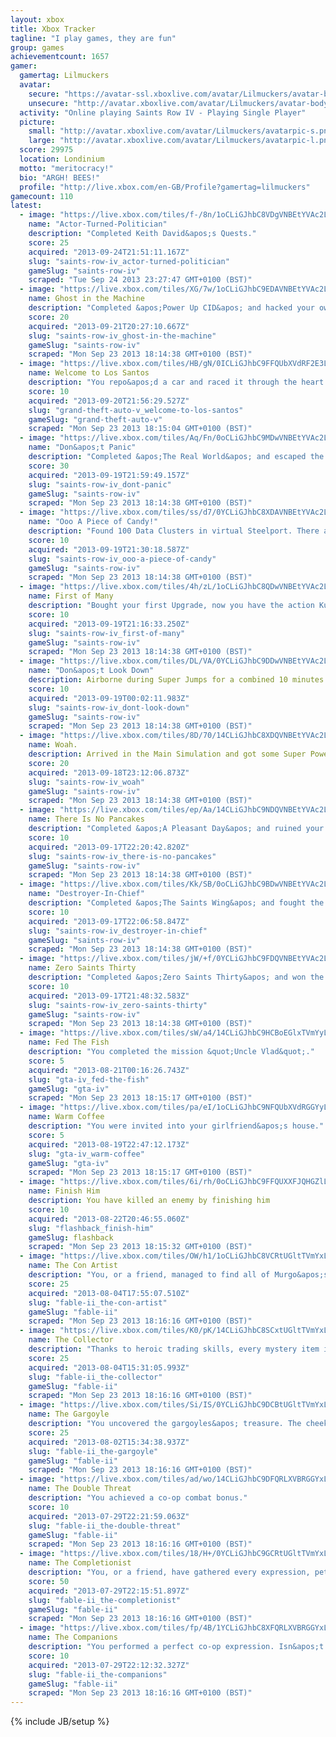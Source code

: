 ```yaml
---
layout: xbox
title: Xbox Tracker
tagline: "I play games, they are fun"
group: games
achievementcount: 1657
gamer: 
  gamertag: Lilmuckers
  avatar: 
    secure: "https://avatar-ssl.xboxlive.com/avatar/Lilmuckers/avatar-body.png"
    unsecure: "http://avatar.xboxlive.com/avatar/Lilmuckers/avatar-body.png"
  activity: "Online playing Saints Row IV - Playing Single Player"
  picture: 
    small: "http://avatar.xboxlive.com/avatar/Lilmuckers/avatarpic-s.png"
    large: "http://avatar.xboxlive.com/avatar/Lilmuckers/avatarpic-l.png"
  score: 29975
  location: Londinium
  motto: "meritocracy!"
  bio: "ARGH! BEES!"
  profile: "http://live.xbox.com/en-GB/Profile?gamertag=lilmuckers"
gamecount: 110
latest: 
  - image: "https://live.xbox.com/tiles/f-/8n/1oCLiGJhbC8VDgVNBEtYVAc2L2FjaC8wLzE0YQAAAADn5+f5CP9i.jpg"
    name: "Actor-Turned-Politician"
    description: "Completed Keith David&apos;s Quests."
    score: 25
    acquired: "2013-09-24T21:51:11.167Z"
    slug: "saints-row-iv_actor-turned-politician"
    gameSlug: "saints-row-iv"
    scraped: "Tue Sep 24 2013 23:27:47 GMT+0100 (BST)"
  - image: "https://live.xbox.com/tiles/XG/7w/1oCLiGJhbC9EDAVNBEtYVAc2L2FjaC8wLzE2MAAAAADn5+f5325B.jpg"
    name: Ghost in the Machine
    description: "Completed &apos;Power Up CID&apos; and hacked your own CID."
    score: 20
    acquired: "2013-09-21T20:27:10.667Z"
    slug: "saints-row-iv_ghost-in-the-machine"
    gameSlug: "saints-row-iv"
    scraped: "Mon Sep 23 2013 18:14:38 GMT+0100 (BST)"
  - image: "https://live.xbox.com/tiles/HB/gN/0ICLiGJhbC9FFQUbXVdRF2E3L2FjaC8wLzEAAAAA5+fn-yIYBw==.jpg"
    name: Welcome to Los Santos
    description: "You repo&apos;d a car and raced it through the heart of a sun-soaked metropolis."
    score: 10
    acquired: "2013-09-20T21:56:29.527Z"
    slug: "grand-theft-auto-v_welcome-to-los-santos"
    gameSlug: "grand-theft-auto-v"
    scraped: "Mon Sep 23 2013 18:15:04 GMT+0100 (BST)"
  - image: "https://live.xbox.com/tiles/Aq/Fn/0oCLiGJhbC9MDwVNBEtYVAc2L2FjaC8wLzE1OAAAAADn5+f9SKEf.jpg"
    name: "Don&apos;t Panic"
    description: "Completed &apos;The Real World&apos; and escaped the simulation. Now what?"
    score: 30
    acquired: "2013-09-19T21:59:49.157Z"
    slug: "saints-row-iv_dont-panic"
    gameSlug: "saints-row-iv"
    scraped: "Mon Sep 23 2013 18:14:38 GMT+0100 (BST)"
  - image: "https://live.xbox.com/tiles/ss/d7/0YCLiGJhbC8XDAVNBEtYVAc2L2FjaC8wLzE2YwAAAADn5+f+VMev.jpg"
    name: "Ooo A Piece of Candy!"
    description: "Found 100 Data Clusters in virtual Steelport. There are so many more&hellip;"
    score: 10
    acquired: "2013-09-19T21:30:18.587Z"
    slug: "saints-row-iv_ooo-a-piece-of-candy"
    gameSlug: "saints-row-iv"
    scraped: "Mon Sep 23 2013 18:14:38 GMT+0100 (BST)"
  - image: "https://live.xbox.com/tiles/4h/zL/1oCLiGJhbC8QDwVNBEtYVAc2L2FjaC8wLzE1ZAAAAADn5+f55Bz-.jpg"
    name: First of Many
    description: "Bought your first Upgrade, now you have the action Kung Fu grip!"
    score: 10
    acquired: "2013-09-19T21:16:33.250Z"
    slug: "saints-row-iv_first-of-many"
    gameSlug: "saints-row-iv"
    scraped: "Mon Sep 23 2013 18:14:38 GMT+0100 (BST)"
  - image: "https://live.xbox.com/tiles/DL/VA/0YCLiGJhbC9DDwVNBEtYVAc2L2FjaC8wLzE1NwAAAADn5+f+b7UR.jpg"
    name: "Don&apos;t Look Down"
    description: Airborne during Super Jumps for a combined 10 minutes of gameplay.
    score: 10
    acquired: "2013-09-19T00:02:11.983Z"
    slug: "saints-row-iv_dont-look-down"
    gameSlug: "saints-row-iv"
    scraped: "Mon Sep 23 2013 18:14:38 GMT+0100 (BST)"
  - image: "https://live.xbox.com/tiles/8D/70/14CLiGJhbC8XDQVNBEtYVAc2L2FjaC8wLzE3YwAAAADn5+f42z7t.jpg"
    name: Woah.
    description: Arrived in the Main Simulation and got some Super Powers.
    score: 20
    acquired: "2013-09-18T23:12:06.873Z"
    slug: "saints-row-iv_woah"
    gameSlug: "saints-row-iv"
    scraped: "Mon Sep 23 2013 18:14:38 GMT+0100 (BST)"
  - image: "https://live.xbox.com/tiles/ep/Aa/14CLiGJhbC9NDQVNBEtYVAc2L2FjaC8wLzE3OQAAAADn5+f4NZBn.jpg"
    name: There Is No Pancakes
    description: "Completed &apos;A Pleasant Day&apos; and ruined your first virtual prison."
    score: 10
    acquired: "2013-09-17T22:20:42.820Z"
    slug: "saints-row-iv_there-is-no-pancakes"
    gameSlug: "saints-row-iv"
    scraped: "Mon Sep 23 2013 18:14:38 GMT+0100 (BST)"
  - image: "https://live.xbox.com/tiles/Kk/SB/0oCLiGJhbC9BDwVNBEtYVAc2L2FjaC8wLzE1NQAAAADn5+f9rkQ3.jpg"
    name: "Destroyer-In-Chief"
    description: "Completed &apos;The Saints Wing&apos; and fought the alien invasion as Commander-In-Chief."
    score: 10
    acquired: "2013-09-17T22:06:58.847Z"
    slug: "saints-row-iv_destroyer-in-chief"
    gameSlug: "saints-row-iv"
    scraped: "Mon Sep 23 2013 18:14:38 GMT+0100 (BST)"
  - image: "https://live.xbox.com/tiles/jW/+f/0YCLiGJhbC9FDQVNBEtYVAc2L2FjaC8wLzE3MQAAAADn5+f+sG+Q.jpg"
    name: Zero Saints Thirty
    description: "Completed &apos;Zero Saints Thirty&apos; and won the adulation of America."
    score: 10
    acquired: "2013-09-17T21:48:32.583Z"
    slug: "saints-row-iv_zero-saints-thirty"
    gameSlug: "saints-row-iv"
    scraped: "Mon Sep 23 2013 18:14:38 GMT+0100 (BST)"
  - image: "https://live.xbox.com/tiles/sW/a4/14CLiGJhbC9HCBoEGlxTVmYyL2FjaC8wLzIzAAAAAOfn5-iXZq0=.jpg"
    name: Fed The Fish
    description: "You completed the mission &quot;Uncle Vlad&quot;."
    score: 5
    acquired: "2013-08-21T00:16:26.743Z"
    slug: "gta-iv_fed-the-fish"
    gameSlug: "gta-iv"
    scraped: "Mon Sep 23 2013 18:15:17 GMT+0100 (BST)"
  - image: "https://live.xbox.com/tiles/pa/eI/1oCLiGJhbC9NFQUbXVdRGGYyL2FjaC8wLzkAAAAA5+fn+aenvg==.jpg"
    name: Warm Coffee
    description: "You were invited into your girlfriend&apos;s house."
    score: 5
    acquired: "2013-08-19T22:47:12.173Z"
    slug: "gta-iv_warm-coffee"
    gameSlug: "gta-iv"
    scraped: "Mon Sep 23 2013 18:15:17 GMT+0100 (BST)"
  - image: "https://live.xbox.com/tiles/6i/rh/0oCLiGJhbC9FFQUXXFJQHGZlL2FjaC8wLzEAAAAA5+fn-c4q8Q==.jpg"
    name: Finish Him
    description: You have killed an enemy by finishing him
    score: 10
    acquired: "2013-08-22T20:46:55.060Z"
    slug: "flashback_finish-him"
    gameSlug: flashback
    scraped: "Mon Sep 23 2013 18:15:32 GMT+0100 (BST)"
  - image: "https://live.xbox.com/tiles/OW/h1/1oCLiGJhbC8VCRtUGltTVmYxL2FjaC8wLzNhAAAAAOfn5-laaCU=.jpg"
    name: The Con Artist
    description: "You, or a friend, managed to find all of Murgo&apos;s statuettes. A career in swindling beckons."
    score: 25
    acquired: "2013-08-04T17:55:07.510Z"
    slug: "fable-ii_the-con-artist"
    gameSlug: "fable-ii"
    scraped: "Mon Sep 23 2013 18:16:16 GMT+0100 (BST)"
  - image: "https://live.xbox.com/tiles/K0/pK/14CLiGJhbC8SCxtUGltTVmYxL2FjaC8wLzFmAAAAAOfn5-hlSjc=.jpg"
    name: The Collector
    description: "Thanks to heroic trading skills, every mystery item in The Box of Secrets has been uncovered."
    score: 25
    acquired: "2013-08-04T15:31:05.993Z"
    slug: "fable-ii_the-collector"
    gameSlug: "fable-ii"
    scraped: "Mon Sep 23 2013 18:16:16 GMT+0100 (BST)"
  - image: "https://live.xbox.com/tiles/Si/IS/0YCLiGJhbC9DCBtUGltTVmYxL2FjaC8wLzI3AAAAAOfn5-49IlY=.jpg"
    name: The Gargoyle
    description: "You uncovered the gargoyles&apos; treasure. The cheeky rocks have mocked you for the last time."
    score: 25
    acquired: "2013-08-02T15:34:38.937Z"
    slug: "fable-ii_the-gargoyle"
    gameSlug: "fable-ii"
    scraped: "Mon Sep 23 2013 18:16:16 GMT+0100 (BST)"
  - image: "https://live.xbox.com/tiles/ad/wo/14CLiGJhbC9DFQRLXVBRGGYxL2FjaC8wLzcAAAAA5+fn+Afccg==.jpg"
    name: The Double Threat
    description: "You achieved a co-op combat bonus."
    score: 10
    acquired: "2013-07-29T22:21:59.063Z"
    slug: "fable-ii_the-double-threat"
    gameSlug: "fable-ii"
    scraped: "Mon Sep 23 2013 18:16:16 GMT+0100 (BST)"
  - image: "https://live.xbox.com/tiles/18/H+/0YCLiGJhbC9GCRtUGltTVmYxL2FjaC8wLzMyAAAAAOfn5-7Rwcs=.jpg"
    name: The Completionist
    description: "You, or a friend, have gathered every expression, pet trick and ability available. Such dedication."
    score: 50
    acquired: "2013-07-29T22:15:51.897Z"
    slug: "fable-ii_the-completionist"
    gameSlug: "fable-ii"
    scraped: "Mon Sep 23 2013 18:16:16 GMT+0100 (BST)"
  - image: "https://live.xbox.com/tiles/fp/4B/1YCLiGJhbC8XFQRLXVBRGGYxL2FjaC8wL2MAAAAA5+fn+i6eZQ==.jpg"
    name: The Companions
    description: "You performed a perfect co-op expression. Isn&apos;t it nice playing together?"
    score: 10
    acquired: "2013-07-29T22:12:32.327Z"
    slug: "fable-ii_the-companions"
    gameSlug: "fable-ii"
    scraped: "Mon Sep 23 2013 18:16:16 GMT+0100 (BST)"
---
```

{% include JB/setup %}